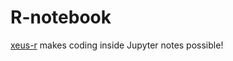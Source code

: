 # R-notebook
[xeus-r](https://github.com/jupyter-xeus/xeus-r/tree/main) makes coding inside Jupyter notes possible!

